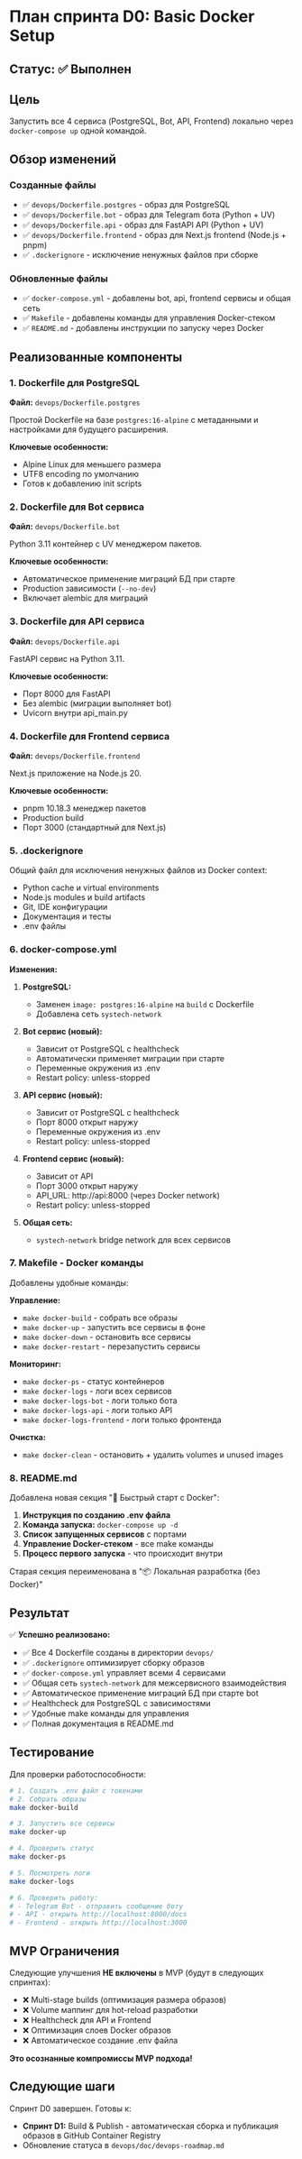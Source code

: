 # План спринта D0: Basic Docker Setup

## Статус: ✅ Выполнен

## Цель

Запустить все 4 сервиса (PostgreSQL, Bot, API, Frontend) локально через `docker-compose up` одной командой.

## Обзор изменений

### Созданные файлы

- ✅ `devops/Dockerfile.postgres` - образ для PostgreSQL
- ✅ `devops/Dockerfile.bot` - образ для Telegram бота (Python + UV)
- ✅ `devops/Dockerfile.api` - образ для FastAPI API (Python + UV)
- ✅ `devops/Dockerfile.frontend` - образ для Next.js frontend (Node.js + pnpm)
- ✅ `.dockerignore` - исключение ненужных файлов при сборке

### Обновленные файлы

- ✅ `docker-compose.yml` - добавлены bot, api, frontend сервисы и общая сеть
- ✅ `Makefile` - добавлены команды для управления Docker-стеком
- ✅ `README.md` - добавлены инструкции по запуску через Docker

## Реализованные компоненты

### 1. Dockerfile для PostgreSQL

**Файл:** `devops/Dockerfile.postgres`

Простой Dockerfile на базе `postgres:16-alpine` с метаданными и настройками для будущего расширения.

**Ключевые особенности:**
- Alpine Linux для меньшего размера
- UTF8 encoding по умолчанию
- Готов к добавлению init scripts

### 2. Dockerfile для Bot сервиса

**Файл:** `devops/Dockerfile.bot`

Python 3.11 контейнер с UV менеджером пакетов.

**Ключевые особенности:**
- Автоматическое применение миграций БД при старте
- Production зависимости (`--no-dev`)
- Включает alembic для миграций

### 3. Dockerfile для API сервиса

**Файл:** `devops/Dockerfile.api`

FastAPI сервис на Python 3.11.

**Ключевые особенности:**
- Порт 8000 для FastAPI
- Без alembic (миграции выполняет bot)
- Uvicorn внутри api_main.py

### 4. Dockerfile для Frontend сервиса

**Файл:** `devops/Dockerfile.frontend`

Next.js приложение на Node.js 20.

**Ключевые особенности:**
- pnpm 10.18.3 менеджер пакетов
- Production build
- Порт 3000 (стандартный для Next.js)

### 5. .dockerignore

Общий файл для исключения ненужных файлов из Docker context:
- Python cache и virtual environments
- Node.js modules и build artifacts
- Git, IDE конфигурации
- Документация и тесты
- .env файлы

### 6. docker-compose.yml

**Изменения:**

1. **PostgreSQL:**
   - Заменен `image: postgres:16-alpine` на `build` с Dockerfile
   - Добавлена сеть `systech-network`

2. **Bot сервис (новый):**
   - Зависит от PostgreSQL с healthcheck
   - Автоматически применяет миграции при старте
   - Переменные окружения из .env
   - Restart policy: unless-stopped

3. **API сервис (новый):**
   - Зависит от PostgreSQL с healthcheck
   - Порт 8000 открыт наружу
   - Переменные окружения из .env
   - Restart policy: unless-stopped

4. **Frontend сервис (новый):**
   - Зависит от API
   - Порт 3000 открыт наружу
   - API_URL: http://api:8000 (через Docker network)
   - Restart policy: unless-stopped

5. **Общая сеть:**
   - `systech-network` bridge network для всех сервисов

### 7. Makefile - Docker команды

Добавлены удобные команды:

**Управление:**
- `make docker-build` - собрать все образы
- `make docker-up` - запустить все сервисы в фоне
- `make docker-down` - остановить все сервисы
- `make docker-restart` - перезапустить сервисы

**Мониторинг:**
- `make docker-ps` - статус контейнеров
- `make docker-logs` - логи всех сервисов
- `make docker-logs-bot` - логи только бота
- `make docker-logs-api` - логи только API
- `make docker-logs-frontend` - логи только фронтенда

**Очистка:**
- `make docker-clean` - остановить + удалить volumes и unused images

### 8. README.md

Добавлена новая секция "🐳 Быстрый старт с Docker":

1. **Инструкция по созданию .env файла**
2. **Команда запуска:** `docker-compose up -d`
3. **Список запущенных сервисов** с портами
4. **Управление Docker-стеком** - все make команды
5. **Процесс первого запуска** - что происходит внутри

Старая секция переименована в "📦 Локальная разработка (без Docker)"

## Результат

✅ **Успешно реализовано:**

- ✅ Все 4 Dockerfile созданы в директории `devops/`
- ✅ `.dockerignore` оптимизирует сборку образов
- ✅ `docker-compose.yml` управляет всеми 4 сервисами
- ✅ Общая сеть `systech-network` для межсервисного взаимодействия
- ✅ Автоматическое применение миграций БД при старте bot
- ✅ Healthcheck для PostgreSQL с зависимостями
- ✅ Удобные make команды для управления
- ✅ Полная документация в README.md

## Тестирование

Для проверки работоспособности:

```bash
# 1. Создать .env файл с токенами
# 2. Собрать образы
make docker-build

# 3. Запустить все сервисы
make docker-up

# 4. Проверить статус
make docker-ps

# 5. Посмотреть логи
make docker-logs

# 6. Проверить работу:
# - Telegram Bot - отправить сообщение боту
# - API - открыть http://localhost:8000/docs
# - Frontend - открыть http://localhost:3000
```

## MVP Ограничения

Следующие улучшения **НЕ включены** в MVP (будут в следующих спринтах):

- ❌ Multi-stage builds (оптимизация размера образов)
- ❌ Volume маппинг для hot-reload разработки
- ❌ Healthcheck для API и Frontend
- ❌ Оптимизация слоев Docker образов
- ❌ Автоматическое создание .env файла

**Это осознанные компромиссы MVP подхода!**

## Следующие шаги

Спринт D0 завершен. Готовы к:

- **Спринт D1:** Build & Publish - автоматическая сборка и публикация образов в GitHub Container Registry
- Обновление статуса в `devops/doc/devops-roadmap.md`

